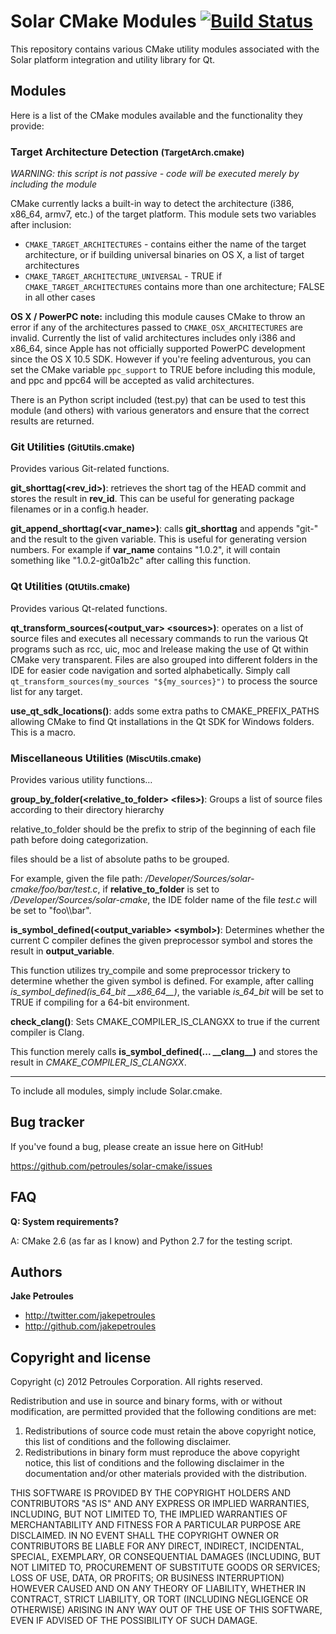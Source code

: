 Solar CMake Modules [![Build Status](https://secure.travis-ci.org/petroules/solar-cmake.png)](http://travis-ci.org/petroules/solar-cmake)
===================================

This repository contains various CMake utility modules associated with the Solar platform integration and utility library for Qt.

## Modules

Here is a list of the CMake modules available and the functionality they provide:

### Target Architecture Detection <small>(TargetArch.cmake)</small>

*WARNING: this script is not passive - code will be executed merely by including the module*

CMake currently lacks a built-in way to detect the architecture (i386, x86_64, armv7, etc.) of the target platform. This module sets two variables after inclusion:

* `CMAKE_TARGET_ARCHITECTURES` - contains either the name of the target architecture, or if building universal binaries on OS X, a list of target architectures
* `CMAKE_TARGET_ARCHITECTURE_UNIVERSAL` - TRUE if `CMAKE_TARGET_ARCHITECTURES` contains more than one architecture; FALSE in all other cases

**OS X / PowerPC note:** including this module causes CMake to throw an error if any of the architectures passed to `CMAKE_OSX_ARCHITECTURES` are invalid. Currently the list of valid architectures includes only i386 and x86_64, since Apple has not officially supported PowerPC development since the OS X 10.5 SDK. However if you're feeling adventurous, you can set the CMake variable `ppc_support` to TRUE before including this module, and ppc and ppc64 will be accepted as valid architectures.

There is an Python script included (test.py) that can be used to test this module (and others) with various generators and ensure that the correct results are returned.

### Git Utilities <small>(GitUtils.cmake)</small>

Provides various Git-related functions.

**git_shorttag(\<rev_id\>)**: retrieves the short tag of the HEAD commit and stores the result in **rev_id**. This can be useful for generating package filenames or in a config.h header.

**git_append_shorttag(\<var_name\>)**: calls **git_shorttag** and appends "git-" and the result to the given variable. This is useful for generating version numbers. For example if **var_name** contains "1.0.2", it will contain something like "1.0.2-git0a1b2c" after calling this function.

### Qt Utilities <small>(QtUtils.cmake)</small>

Provides various Qt-related functions.

**qt_transform_sources(\<output_var\> \<sources\>)**: operates on a list of source files and executes all necessary commands to run the various Qt programs such as rcc, uic, moc and lrelease making the use of Qt within CMake very transparent. Files are also grouped into different folders in the IDE for easier code navigation and sorted alphabetically. Simply call `qt_transform_sources(my_sources "${my_sources}")` to process the source list for any target.

**use_qt_sdk_locations()**: adds some extra paths to CMAKE_PREFIX_PATHS allowing CMake to find Qt installations in the Qt SDK for Windows folders. This is a macro.

### Miscellaneous Utilities <small>(MiscUtils.cmake)</small>

Provides various utility functions…

**group_by_folder(\<relative_to_folder\> \<files\>)**: Groups a list of source files according to their directory hierarchy

relative_to_folder should be the prefix to strip of the beginning of each file path before doing categorization.

files should be a list of absolute paths to be grouped.

For example, given the file path: */Developer/Sources/solar-cmake/foo/bar/test.c*, if **relative_to_folder** is set to */Developer/Sources/solar-cmake*, the IDE folder name of the file *test.c* will be set to "foo\\\\bar".

**is_symbol_defined(\<output_variable\> \<symbol\>)**: Determines whether the current C compiler defines the given preprocessor symbol and stores the result in **output_variable**.

This function utilizes try_compile and some preprocessor trickery to determine whether the given symbol is defined. For example, after calling *is_symbol_defined(is_64_bit \_\_x86_64\_\_)*, the variable *is_64_bit* will be set to TRUE if compiling for a 64-bit environment.

**check_clang()**: Sets CMAKE_COMPILER_IS_CLANGXX to true if the current compiler is Clang.

This function merely calls **is_symbol_defined(\.\.\. \_\_clang\_\_)** and stores the result in *CMAKE_COMPILER_IS_CLANGXX*.

---

To include all modules, simply include Solar.cmake.

Bug tracker
-----------

If you've found a bug, please create an issue here on GitHub!

https://github.com/petroules/solar-cmake/issues

FAQ
---

**Q: System requirements?**

A: CMake 2.6 (as far as I know) and Python 2.7 for the testing script.

Authors
-------

**Jake Petroules**

+ http://twitter.com/jakepetroules
+ http://github.com/jakepetroules

Copyright and license
---------------------

Copyright (c) 2012 Petroules Corporation. All rights reserved.

Redistribution and use in source and binary forms, with or without
modification, are permitted provided that the following conditions are met:

1. Redistributions of source code must retain the above copyright notice, this
   list of conditions and the following disclaimer.
2. Redistributions in binary form must reproduce the above copyright notice,
   this list of conditions and the following disclaimer in the documentation
   and/or other materials provided with the distribution.

THIS SOFTWARE IS PROVIDED BY THE COPYRIGHT HOLDERS AND CONTRIBUTORS "AS IS" AND
ANY EXPRESS OR IMPLIED WARRANTIES, INCLUDING, BUT NOT LIMITED TO, THE IMPLIED
WARRANTIES OF MERCHANTABILITY AND FITNESS FOR A PARTICULAR PURPOSE ARE
DISCLAIMED. IN NO EVENT SHALL THE COPYRIGHT OWNER OR CONTRIBUTORS BE LIABLE FOR
ANY DIRECT, INDIRECT, INCIDENTAL, SPECIAL, EXEMPLARY, OR CONSEQUENTIAL DAMAGES
(INCLUDING, BUT NOT LIMITED TO, PROCUREMENT OF SUBSTITUTE GOODS OR SERVICES;
LOSS OF USE, DATA, OR PROFITS; OR BUSINESS INTERRUPTION) HOWEVER CAUSED AND
ON ANY THEORY OF LIABILITY, WHETHER IN CONTRACT, STRICT LIABILITY, OR TORT
(INCLUDING NEGLIGENCE OR OTHERWISE) ARISING IN ANY WAY OUT OF THE USE OF THIS
SOFTWARE, EVEN IF ADVISED OF THE POSSIBILITY OF SUCH DAMAGE.
